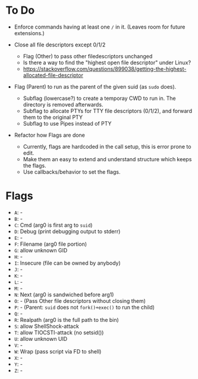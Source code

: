 # To Do

- Enforce commands having at least one `/` in it. (Leaves room for future extensions.)

- Close all file descriptors except 0/1/2
  - Flag (Other) to pass other filedescriptors unchanged
  - Is there a way to find the "highest open file descriptor" under Linux?
  - https://stackoverflow.com/questions/899038/getting-the-highest-allocated-file-descriptor

- Flag (Parent) to run as the parent of the given suid (as `sudo` does).
  - Subflag (lowercase?) to create a temporay CWD to run in.  The directory is removed afterwards.
  - Subflag to allocate PTYs for TTY file descriptors (0/1/2), and forward them to the original PTY
  - Subflag to use Pipes instead of PTY

- Refactor how Flags are done
  - Currently, flags are hardcoded in the call setup, this is error prone to edit.
  - Make them an easy to extend and understand structure which keeps the flags.
  - Use callbacks/behavior to set the flags.

# Flags

- `A`:	-
- `B`:	-
- `C`:	Cmd (arg0 is first arg to `suid`)
- `D`:	Debug (print debugging output to stderr)
- `E`:	-
- `F`:	Filename (arg0 file portion)
- `G`:	allow unknown GID
- `H`:	-
- `I`:	Insecure (file can be owned by anybody)
- `J`:	-
- `K`:	-
- `L`:	-
- `M`:	-
- `N`:	Next (arg0 is sandwiched before arg1)
- `O`:	- (Pass Other file descriptors without closing them)
- `P`:	- (Parent: `suid` does not `fork()+exec()` to run the child)
- `Q`:	-
- `R`:	Realpath (arg0 is the full path to the bin)
- `S`:	allow ShellShock-attack
- `T`:	allow TIOCSTI-attack (no setsid())
- `U`:	allow unknown UID
- `V`:	-
- `W`:	Wrap (pass script via FD to shell)
- `X`:	-
- `Y`:	-
- `Z`:	-

